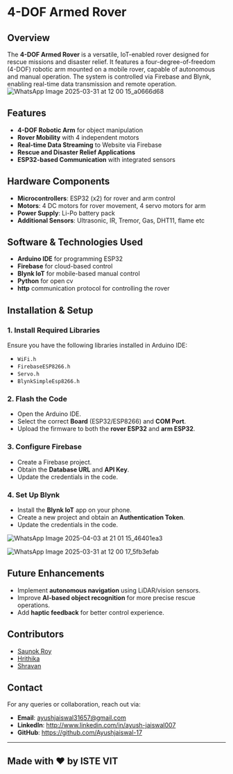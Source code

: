 # 4-DOF Armed Rover

## Overview
The **4-DOF Armed Rover** is a versatile, IoT-enabled rover designed for rescue missions and disaster relief. It features a four-degree-of-freedom (4-DOF) robotic arm mounted on a mobile rover, capable of autonomous and manual operation. The system is controlled via Firebase and Blynk, enabling real-time data transmission and remote operation.
![WhatsApp Image 2025-03-31 at 12 00 15_a0666d68](https://github.com/user-attachments/assets/b50bb74c-3904-46c7-b317-88b452671d41)
## Features
- **4-DOF Robotic Arm** for object manipulation
- **Rover Mobility** with 4 independent motors
- **Real-time Data Streaming** to Website via Firebase
- **Rescue and Disaster Relief Applications**
- **ESP32-based Communication** with integrated sensors

## Hardware Components
- **Microcontrollers**: ESP32 (x2) for rover and arm control
- **Motors**: 4 DC motors for rover movement, 4 servo motors for arm
- **Power Supply**: Li-Po battery pack
- **Additional Sensors**: Ultrasonic, IR, Tremor, Gas, DHT11, flame etc

## Software & Technologies Used
- **Arduino IDE** for programming ESP32
- **Firebase** for cloud-based control
- **Blynk IoT** for mobile-based manual control
- **Python** for open cv
- **http** communication protocol for controlling the rover

## Installation & Setup
### 1. Install Required Libraries
Ensure you have the following libraries installed in Arduino IDE:
- `WiFi.h`
- `FirebaseESP8266.h`
- `Servo.h`
- `BlynkSimpleEsp8266.h`

### 2. Flash the Code
- Open the Arduino IDE.
- Select the correct **Board** (ESP32/ESP8266) and **COM Port**.
- Upload the firmware to both the **rover ESP32** and **arm ESP32**.

### 3. Configure Firebase
- Create a Firebase project.
- Obtain the **Database URL** and **API Key**.
- Update the credentials in the code.

### 4. Set Up Blynk
- Install the **Blynk IoT** app on your phone.
- Create a new project and obtain an **Authentication Token**.
- Update the credentials in the code.

  
![WhatsApp Image 2025-04-03 at 21 01 15_46401ea3](https://github.com/user-attachments/assets/59f39ab7-db11-4206-8c82-76615475d243)

![WhatsApp Image 2025-03-31 at 12 00 17_5fb3efab](https://github.com/user-attachments/assets/dafc6e43-caf0-4992-a593-c808e7e5ab61)




## Future Enhancements
- Implement **autonomous navigation** using LiDAR/vision sensors.
- Improve **AI-based object recognition** for more precise rescue operations.
- Add **haptic feedback** for better control experience.

## Contributors
- [Saunok Roy](https://github.com/sp4m-08)  
- [Hrithika](https://github.com/rith26)  
- [Shravan](https://github.com/Shravan652)


## Contact
For any queries or collaboration, reach out via:
- **Email**:  ayushjaiswal31657@gmail.com
- **LinkedIn**: http://www.linkedin.com/in/ayush-jaiswal007
- **GitHub**: https://github.com/Ayushjaiswal-17

---
##                                                                                       Made with ❤ by ISTE VIT


